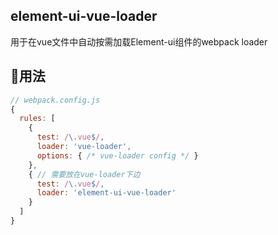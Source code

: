 ## element-ui-vue-loader

用于在vue文件中自动按需加载Element-ui组件的webpack loader

## 用法

```js
// webpack.config.js
{
  rules: [
    {
      test: /\.vue$/,
      loader: 'vue-loader',
      options: { /* vue-loader config */ }
    },
    { // 需要放在vue-loader下边
      test: /\.vue$/,
      loader: 'element-ui-vue-loader'
    }
  ]
}
```